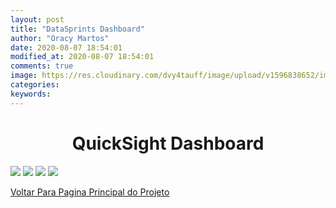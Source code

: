```yaml
---
layout: post
title: "DataSprints Dashboard"
author: "Oracy Martos"
date: 2020-08-07 18:54:01
modified_at: 2020-08-07 18:54:01
comments: true
image: https://res.cloudinary.com/dvy4tauff/image/upload/v1596838652/images_gis2d4.png
categories:  
keywords:  
---
```


<h1 style="text-align: center;"> QuickSight Dashboard </h1>

<img src="{{site.baseurl}}/images/posts/dashboard/1.png"/>
<img src="{{site.baseurl}}/images/posts/dashboard/2.png"/>
<img src="{{site.baseurl}}/images/posts/dashboard/3.png"/>
<img src="{{site.baseurl}}/images/posts/dashboard/4.png"/>

[Voltar Para Pagina Principal do Projeto]({{site.url}}/blog/2020/datasprints/)
